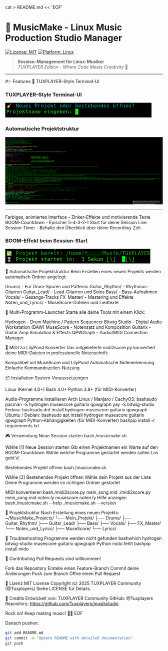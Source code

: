 cat > README.md << 'EOF'
# 🎸 MusicMake - Linux Music Production Studio Manager

[![License: MIT](https://img.shields.io/badge/License-MIT-yellow.svg)](LICENSE)
[![Platform: Linux](https://img.shields.io/badge/Platform-Linux-blue.svg)](https://www.linux.org/)

> **Session-Management für Linux-Musiker**  
> _TUXPLAYER Edition - Where Code Meets Creativity_ 🎵

---

#✨ Features
🎨 TUXPLAYER-Style Terminal-UI
### TUXPLAYER-Style Terminal-UI

![Terminal UI](screenshots/terminal-ui.png)



### Automatische Projektstruktur

![Project Structure](screenshots/project-structure.png)

---
Farbiges, animiertes Interface - Zinker-Effekte und motivierende Texte
BOOM-Countdown - Epischer 5-4-3-2-1 Start für deine Session
Live Session-Timer - Behalte den Überblick über deine Recording-Zeit
### BOOM-Effekt beim Session-Start

![BOOM Effect](screenshots/boom-effect.png)

📁 Automatische Projektstruktur
Beim Erstellen eines neuen Projekts werden automatisch Ordner angelegt:

Drums/ - Für Drum-Spuren und Patterns
Guitar_Rhythm/ - Rhythmus-Gitarren
Guitar_Lead/ - Lead-Gitarren und Solos
Bass/ - Bass-Aufnahmen
Vocals/ - Gesangs-Tracks
FX_Master/ - Mastering und Effekte
Noten_und_Lyrics/ - MuseScore-Dateien und Liedtexte

🚀 Multi-Programm-Launcher
Starte alle deine Tools mit einem Klick:

Hydrogen - Drum Machine / Pattern Sequencer
Bitwig Studio - Digital Audio Workstation (DAW)
MuseScore - Notensatz und Komposition
Guitarix - Guitar Amp Simulation & Effects
QPWGraph - Audio/MIDI Connection Manager

🎼 MIDI zu LilyPond Konverter
Das mitgelieferte midi2score.py konvertiert deine MIDI-Dateien in professionelle Notenschrift:

Kompatibel mit MuseScore und LilyPond
Automatische Notenerkennung
Einfache Kommandozeilen-Nutzung


📦 Installation
System-Voraussetzungen

Linux (Kernel 4.0+)
Bash 4.0+
Python 3.8+ (für MIDI-Konverter)

Audio-Programme installieren
Arch Linux / Manjaro / CachyOS:
bashsudo pacman -S hydrogen musescore guitarix qpwgraph
yay -S bitwig-studio
Fedora:
bashsudo dnf install hydrogen musescore guitarix qpwgraph
Ubuntu / Debian:
bashsudo apt install hydrogen musescore guitarix qpwgraph
Python-Abhängigkeiten (für MIDI-Konverter)
bashpip install -r requirements.txt

🎮 Verwendung
Neue Session starten
bash./musicmake.sh

Wähle [1] Neue Session starten
Gib einen Projektnamen ein
Warte auf den BOOM-Countdown
Wähle welche Programme gestartet werden sollen
Los geht's!

Bestehendes Projekt öffnen
bash./musicmake.sh

Wähle [2] Bestehendes Projekt öffnen
Wähle dein Projekt aus der Liste
Deine Programme werden im richtigen Ordner gestartet

MIDI konvertieren
bash./midi2score.py mein_song.mid
./midi2score.py mein_song.mid noten.ly
musescore noten.ly
Hilfe anzeigen
bash./musicmake.sh --help
./musicmake.sh --version

📁 Projektstruktur
Nach Erstellung eines neuen Projekts:
~/MusicMake_Projects/
└── Mein_Projekt/
    ├── Drums/
    ├── Guitar_Rhythm/
    ├── Guitar_Lead/
    ├── Bass/
    ├── Vocals/
    ├── FX_Master/
    └── Noten_und_Lyrics/
        ├── MuseScore/
        └── Lyrics/

🐛 Troubleshooting
Programme werden nicht gefunden
bashwhich hydrogen bitwig-studio musescore guitarix qpwgraph
Python mido fehlt
bashpip install mido

🤝 Contributing
Pull Requests sind willkommen!

Fork das Repository
Erstelle einen Feature-Branch
Commit deine Änderungen
Push zum Branch
Öffne einen Pull Request


📜 Lizenz
MIT License
Copyright (c) 2025 TUXPLAYER Community (@Tuxplayers)
Siehe LICENSE für Details.

👥 Credits
Entwickelt von: TUXPLAYER Community
GitHub: @Tuxplayers
Repository: https://github.com/Tuxplayers/musikstudio

Rock on! Keep making music! 🎵🤘
EOF

Danach pushen:
```bash
git add README.md
git commit -m "Update README with detailed documentation"
git push
